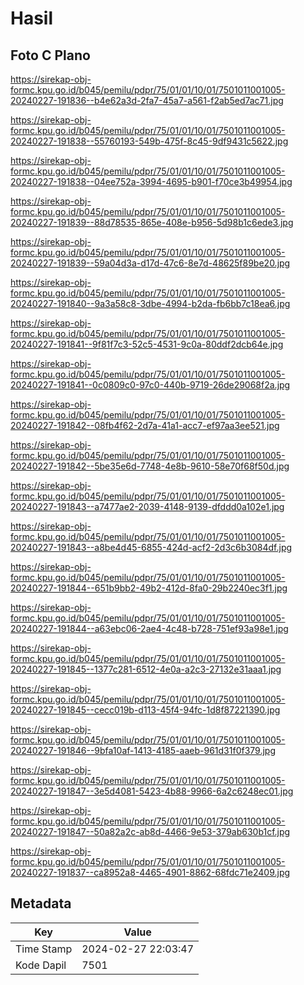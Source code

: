 # Hasil

## Foto C Plano

https://sirekap-obj-formc.kpu.go.id/b045/pemilu/pdpr/75/01/01/10/01/7501011001005-20240227-191836--b4e62a3d-2fa7-45a7-a561-f2ab5ed7ac71.jpg

https://sirekap-obj-formc.kpu.go.id/b045/pemilu/pdpr/75/01/01/10/01/7501011001005-20240227-191838--55760193-549b-475f-8c45-9df9431c5622.jpg

https://sirekap-obj-formc.kpu.go.id/b045/pemilu/pdpr/75/01/01/10/01/7501011001005-20240227-191838--04ee752a-3994-4695-b901-f70ce3b49954.jpg

https://sirekap-obj-formc.kpu.go.id/b045/pemilu/pdpr/75/01/01/10/01/7501011001005-20240227-191839--88d78535-865e-408e-b956-5d98b1c6ede3.jpg

https://sirekap-obj-formc.kpu.go.id/b045/pemilu/pdpr/75/01/01/10/01/7501011001005-20240227-191839--59a04d3a-d17d-47c6-8e7d-48625f89be20.jpg

https://sirekap-obj-formc.kpu.go.id/b045/pemilu/pdpr/75/01/01/10/01/7501011001005-20240227-191840--9a3a58c8-3dbe-4994-b2da-fb6bb7c18ea6.jpg

https://sirekap-obj-formc.kpu.go.id/b045/pemilu/pdpr/75/01/01/10/01/7501011001005-20240227-191841--9f81f7c3-52c5-4531-9c0a-80ddf2dcb64e.jpg

https://sirekap-obj-formc.kpu.go.id/b045/pemilu/pdpr/75/01/01/10/01/7501011001005-20240227-191841--0c0809c0-97c0-440b-9719-26de29068f2a.jpg

https://sirekap-obj-formc.kpu.go.id/b045/pemilu/pdpr/75/01/01/10/01/7501011001005-20240227-191842--08fb4f62-2d7a-41a1-acc7-ef97aa3ee521.jpg

https://sirekap-obj-formc.kpu.go.id/b045/pemilu/pdpr/75/01/01/10/01/7501011001005-20240227-191842--5be35e6d-7748-4e8b-9610-58e70f68f50d.jpg

https://sirekap-obj-formc.kpu.go.id/b045/pemilu/pdpr/75/01/01/10/01/7501011001005-20240227-191843--a7477ae2-2039-4148-9139-dfddd0a102e1.jpg

https://sirekap-obj-formc.kpu.go.id/b045/pemilu/pdpr/75/01/01/10/01/7501011001005-20240227-191843--a8be4d45-6855-424d-acf2-2d3c6b3084df.jpg

https://sirekap-obj-formc.kpu.go.id/b045/pemilu/pdpr/75/01/01/10/01/7501011001005-20240227-191844--651b9bb2-49b2-412d-8fa0-29b2240ec3f1.jpg

https://sirekap-obj-formc.kpu.go.id/b045/pemilu/pdpr/75/01/01/10/01/7501011001005-20240227-191844--a63ebc06-2ae4-4c48-b728-751ef93a98e1.jpg

https://sirekap-obj-formc.kpu.go.id/b045/pemilu/pdpr/75/01/01/10/01/7501011001005-20240227-191845--1377c281-6512-4e0a-a2c3-27132e31aaa1.jpg

https://sirekap-obj-formc.kpu.go.id/b045/pemilu/pdpr/75/01/01/10/01/7501011001005-20240227-191845--cecc019b-d113-45f4-94fc-1d8f87221390.jpg

https://sirekap-obj-formc.kpu.go.id/b045/pemilu/pdpr/75/01/01/10/01/7501011001005-20240227-191846--9bfa10af-1413-4185-aaeb-961d31f0f379.jpg

https://sirekap-obj-formc.kpu.go.id/b045/pemilu/pdpr/75/01/01/10/01/7501011001005-20240227-191847--3e5d4081-5423-4b88-9966-6a2c6248ec01.jpg

https://sirekap-obj-formc.kpu.go.id/b045/pemilu/pdpr/75/01/01/10/01/7501011001005-20240227-191847--50a82a2c-ab8d-4466-9e53-379ab630b1cf.jpg

https://sirekap-obj-formc.kpu.go.id/b045/pemilu/pdpr/75/01/01/10/01/7501011001005-20240227-191837--ca8952a8-4465-4901-8862-68fdc71e2409.jpg


## Metadata

| Key        | Value               |
| ---------- | ------------------- |
| Time Stamp | 2024-02-27 22:03:47 |
| Kode Dapil | 7501                |



